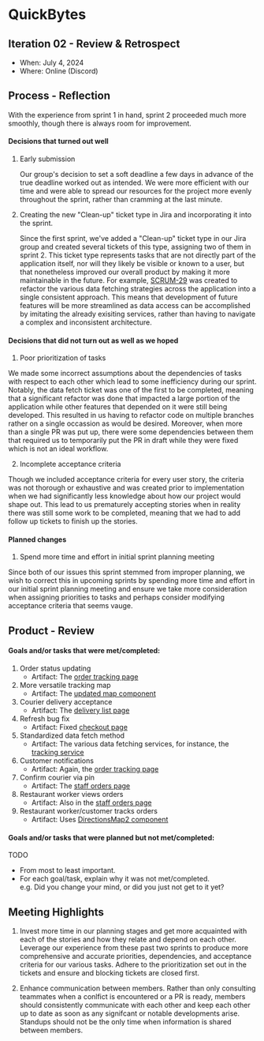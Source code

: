 # QuickBytes

## Iteration 02 - Review & Retrospect

 * When: July 4, 2024
 * Where: Online (Discord)

## Process - Reflection

With the experience from sprint 1 in hand, sprint 2 proceeded much more smoothly, though there is always room for improvement. 

#### Decisions that turned out well

1. Early submission
    
    Our group's decision to set a soft deadline a few days in advance of the true deadline worked out as intended. We were more efficient with our time and were able to spread our resources for the project more evenly throughout the sprint, rather than cramming at the last minute.  
2. Creating the new "Clean-up" ticket type in Jira and incorporating it into the sprint.

    Since the first sprint, we've added a "Clean-up" ticket type in our Jira group and created several tickets of this type, assigning two of them in sprint 2. This ticket type represents tasks that are not directly part of the application itself, nor will they likely be visible or known to a user, but that nonetheless improved our overall product by making it more maintainable in the future. For example, [SCRUM-29](https://quick-bytes.atlassian.net/browse/SCRUM-29?atlOrigin=eyJpIjoiMmJjNmRmNWExOWQ5NGIwZWE4NGMzZGJkNjQ0YzA0M2IiLCJwIjoiaiJ9) was created to refactor the various data fetching strategies across the application into a single consistent approach. This means that development of future features will be more streamlined as data access can be accomplished by imitating the already exisiting services, rather than having to navigate a complex and inconsistent architecture. 

#### Decisions that did not turn out as well as we hoped

1. Poor prioritization of tasks

We made some incorrect assumptions about the dependencies of tasks with respect to each other which lead to some inefficiency during our sprint. Notably, the data fetch ticket was one of the first to be completed, meaning that a significant refactor was done that impacted a large portion of the application while other features that depended on it were still being developed. This resulted in us having to refactor code on multiple branches rather on a single occassion as would be desired. Moreover, when more than a single PR was put up, there were some dependencies between them that required us to temporarily put the PR in draft while they were fixed which is not an ideal workflow. 

2. Incomplete acceptance criteria

Though we included acceptance criteria for every user story, the criteria was not thorough or exhaustive and was created prior to implementation when we had significantly less knowledge about how our project would shape out. This lead to us prematurely accepting stories when in reality there was still some work to be completed, meaning that we had to add follow up tickets to finish up the stories. 

#### Planned changes

1. Spend more time and effort in initial sprint planning meeting

Since both of our issues this sprint stemmed from improper planning, we wish to correct this in upcoming sprints by spending more time and effort in our initial sprint planning meeting and ensure we take more consideration when assigning priorities to tasks and perhaps consider modifying acceptance criteria that seems vauge. 

## Product - Review

#### Goals and/or tasks that were met/completed:

1. Order status updating
    - Artifact: The [order tracking page](../../app/frontend/src/pages/OrderTracking.tsx)
2. More versatile tracking map
    - Artifact: The [updated map component](../../app/frontend/src/components/DirectionsMap.tsx)
3. Courier delivery acceptance 
    - Artifact: The [delivery list page](../../app/frontend/src/pages/Deliveries.tsx)
4. Refresh bug fix
    - Artifact: Fixed [checkout page](../../app/frontend/src/components/CheckoutCart.tsx)
5. Standardized data fetch method
    - Artifact: The various data fetching services, for instance, the [tracking service](../../app/frontend/src/services/trackingService.ts)
6. Customer notifications
    - Artifact: Again, the [order tracking page](../../app/frontend/src/pages/OrderTracking.tsx)
7. Confirm courier via pin
    - Artifact: The [staff orders page](../../app/frontend/src/pages/StaffOrders.tsx)
9. Restaurant worker views orders
    - Artifact: Also in the [staff orders page](../../app/frontend/src/pages/StaffOrders.tsx)
10. Restaurant worker/customer tracks orders
    - Artifact: Uses [DirectionsMap2 component](../../app/frontend/src/components/DirectionsMap2.tsx)

#### Goals and/or tasks that were planned but not met/completed:

TODO

 * From most to least important.
 * For each goal/task, explain why it was not met/completed.      
   e.g. Did you change your mind, or did you just not get to it yet?

## Meeting Highlights

1. Invest more time in our planning stages and get more acquainted with each of the stories and how they relate and depend on each other. Leverage our experience from these past two sprints to produce more comprehensive and accurate priorities, dependencies, and acceptance criteria for our various tasks. Adhere to the prioritization set out in the tickets and ensure and blocking tickets are closed first. 

2. Enhance communication between members. Rather than only consulting teammates when a conlfict is encountered or a PR is ready, members should consistently communicate with each other and keep each other up to date as soon as any signifcant or notable developments arise. Standups should not be the only time when information is shared between members.
